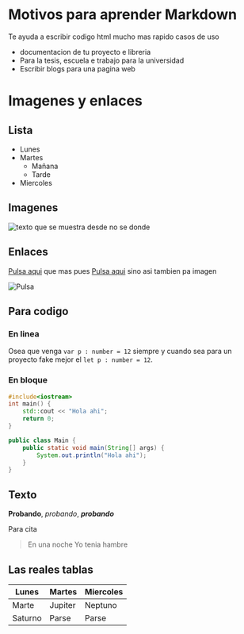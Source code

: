 # Motivos para aprender Markdown
Te ayuda a escribir codigo html mucho mas rapido 
casos de uso
* documentacion de tu proyecto e libreria
* Para la tesis, escuela e trabajo para la universidad
* Escribir blogs para una pagina web
# Imagenes y enlaces
## Lista
* Lunes
* Martes
    * Mañana
    * Tarde
* Miercoles
## Imagenes
![texto que se muestra](https://encrypted-tbn0.gstatic.com/images?q=tbn:ANd9GcSFWAeJI_LYRVYgBp6OMvOxqEM3UmAJQoP0iA&usqp=CAU)
desde no se donde
## Enlaces
[Pulsa aqui] que mas pues [Pulsa aqui] sino asi tambien pa imagen

![Pulsa][cuak]

## Para codigo
### En linea
Osea que venga `var p : number = 12` siempre y cuando sea para un proyecto fake mejor el `let p : number = 12`.
### En bloque
```c++
#include<iostream>
int main() {
    std::cout << "Hola ahi";
    return 0;
}
```

```java
public class Main {
    public static void main(String[] args) {
        System.out.println("Hola ahi");
    }
}
```

## Texto
**Probando**, *probando*, ***probando***

Para cita
> En una noche
> Yo tenia hambre

## Las reales tablas

Lunes | Martes | Miercoles
---|---|---
Marte | Jupiter | Neptuno
Saturno | Parse | Parse


[Pulsa aqui]: https://www.youtube.com/watch?v=0EPuwHYmoWM&list=PLy0n1C5bLRUojjvbtbjxQNghcWv7qu6NI&index=14
[cuak]: https://encrypted-tbn0.gstatic.com/images?q=tbn:ANd9GcSFWAeJI_LYRVYgBp6OMvOxqEM3UmAJQoP0iA&usqp=CAU
